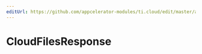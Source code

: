 ```yaml
---
editUrl: https://github.com/appcelerator-modules/ti.cloud/edit/master/apidoc/Files/Files.yml
---
```

# CloudFilesResponse

<TypeHeader/>

<ApiDocs/>
